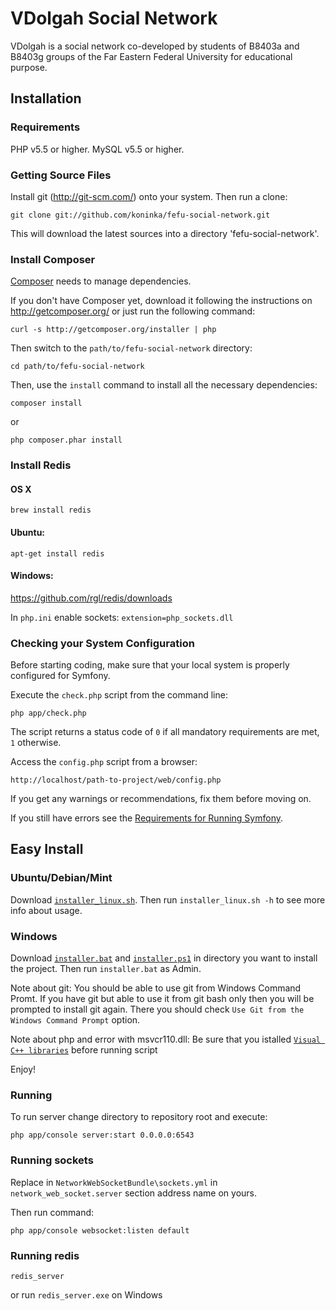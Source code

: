VDolgah Social Network
========================

VDolgah is a social network co-developed by students of B8403a and B8403g
groups of the Far Eastern Federal University for educational purpose.

Installation
------------------------

### Requirements

PHP v5.5 or higher.
MySQL v5.5 or higher.

### Getting Source Files

Install git (http://git-scm.com/) onto your system. Then run a clone:

    git clone git://github.com/koninka/fefu-social-network.git

This will download the latest sources into a directory 'fefu-social-network'.

### Install Composer

[Composer][1] needs to manage dependencies.

If you don't have Composer yet, download it following the instructions on
http://getcomposer.org/ or just run the following command:

    curl -s http://getcomposer.org/installer | php

Then switch to the `path/to/fefu-social-network` directory:

    cd path/to/fefu-social-network

Then, use the `install` command to install all the necessary dependencies:

    composer install

or

    php composer.phar install
    
### Install Redis

#### OS X

   `brew install redis`
   
#### Ubuntu:

   `apt-get install redis`
   
#### Windows:

   https://github.com/rgl/redis/downloads
   
   In `php.ini` enable sockets: `extension=php_sockets.dll`
   
### Checking your System Configuration

Before starting coding, make sure that your local system is properly
configured for Symfony.

Execute the `check.php` script from the command line:

    php app/check.php

The script returns a status code of `0` if all mandatory requirements are met,
`1` otherwise.

Access the `config.php` script from a browser:

    http://localhost/path-to-project/web/config.php

If you get any warnings or recommendations, fix them before moving on.

If you still have errors see the [Requirements for Running Symfony][2].

## Easy Install

### Ubuntu/Debian/Mint

Download [`installer_linux.sh`][installer_linux].
Then run `installer_linux.sh -h` to see more info about usage.

### Windows
Download [`installer.bat`][installer.bat] and [`installer.ps1`][installer.ps1]
in directory you want to install the project. Then run `installer.bat` as Admin.

Note about git:
You should be able to use git from Windows Command Promt. If you have git but
able to use it from git bash only then you will be prompted to install git
again. There you should check `Use Git from the Windows Command Prompt` option.

Note about php and error with msvcr110.dll:
Be sure that you istalled [`Visual C++ libraries`][Visual_C++_libraries]
before running script

Enjoy!

### Running

To run server change directory to repository root and execute:

    php app/console server:start 0.0.0.0:6543
    
### Running sockets

Replace in `NetworkWebSocketBundle\sockets.yml` in `network_web_socket.server` section address name on yours.

Then run command:

   `php app/console websocket:listen default`
   
### Running redis
   
   `redis_server`
   
   or run `redis_server.exe` on Windows

[1]:  http://getcomposer.org/
[2]:  http://symfony.com/doc/current/reference/requirements.html
[installer_linux]: https://raw.githubusercontent.com/koninka/fefu-social-network/master/installer_linux.sh
[installer.bat]: https://raw.githubusercontent.com/koninka/fefu-social-network/master/installer.bat
[installer.ps1]: https://raw.githubusercontent.com/koninka/fefu-social-network/master/installer.ps1
[Visual_C++_libraries]: http://www.microsoft.com/en-us/download/details.aspx?id=30679